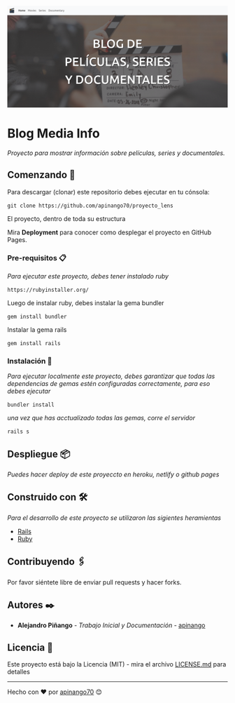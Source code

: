 <img src="screen.png" alt="Imagen de ejemplo">

# Blog Media Info

_Proyecto para mostrar información sobre películas, series y documentales._

## Comenzando 🚀

Para descargar (clonar) este repositorio debes ejecutar en tu cónsola:

```hash
git clone https://github.com/apinango70/proyecto_lens
```

El proyecto, dentro de toda su estructura


Mira **Deployment** para conocer como desplegar el proyecto en GitHub Pages.

### Pre-requisitos 📋

_Para ejecutar este proyecto, debes tener instalado ruby_

```hash
https://rubyinstaller.org/
```

Luego de instalar ruby, debes instalar la gema bundler

```hash
gem install bundler
```

Instalar la gema rails

```hash
gem install rails
```

### Instalación 🔧

_Para ejecutar localmente este proyecto, debes garantizar que todas las dependencias de gemas estén configuradas correctamente, para eso debes ejecutar_

```hash
bundler install
```

_una vez que has acctualizado todas las gemas, corre el servidor_

```hash
rails s
```

## Despliegue 📦

_Puedes hacer deploy de este proyeccto en heroku, netlify o github pages_

## Construido con 🛠️

_Para el desarrollo de este proyecto se utilizaron las sigientes heramientas_

* [Rails](https://rubyonrails.org/)
* [Ruby](https://www.ruby-lang.org/es/)

 ## Contribuyendo 🖇️

Por favor siéntete libre de enviar pull requests y hacer forks.

## Autores ✒️

* **Alejandro Piñango** - *Trabajo Inicial y Documentación* - [apinango](https://github.com/apinango70)

## Licencia 📄

Este proyecto está bajo la Licencia (MIT) - mira el archivo [LICENSE.md](LICENSE.md) para detalles

---
Hecho con ❤️ por [apinango70](https://github.com/apinango70) 😊

